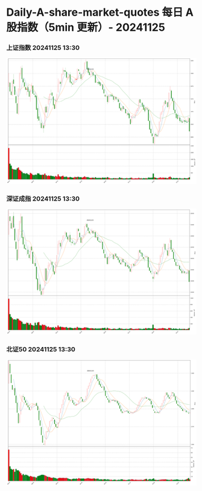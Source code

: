 
# Daily-A-share-market-quotes 每日 A 股指数（5min 更新）- 20241125

### 上证指数 20241125 13:30
![](./fig/2024/11/20241125-sh000001.png)

### 深证成指 20241125 13:30
![](./fig/2024/11/20241125-sz399001.png)

### 北证50 20241125 13:30
![](./fig/2024/11/20241125-bj899050.png)
